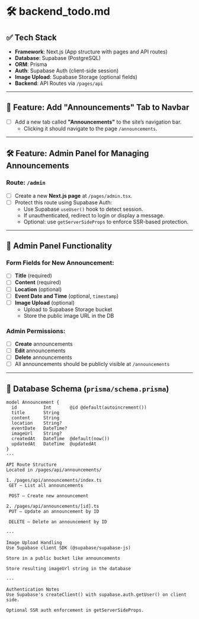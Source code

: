 # 🛠 backend_todo.md

## ✅ Tech Stack
- **Framework**: Next.js (App structure with pages and API routes)
- **Database**: Supabase (PostgreSQL)
- **ORM**: Prisma
- **Auth**: Supabase Auth (client-side session)
- **Image Upload**: Supabase Storage (optional fields)
- **Backend**: API Routes via `/pages/api`

---

## 🔧 Feature: Add "Announcements" Tab to Navbar
- [ ] Add a new tab called **"Announcements"** to the site’s navigation bar.
  - Clicking it should navigate to the page `/announcements`.

---

## 🛠️ Feature: Admin Panel for Managing Announcements

### Route: `/admin`
- [ ] Create a new **Next.js page** at `/pages/admin.tsx`.
- [ ] Protect this route using Supabase Auth:
  - Use Supabase `useUser()` hook to detect session.
  - If unauthenticated, redirect to login or display a message.
  - Optional: use `getServerSideProps` to enforce SSR-based protection.

---

## 📌 Admin Panel Functionality

### Form Fields for New Announcement:
- [ ] **Title** (required)
- [ ] **Content** (required)
- [ ] **Location** (optional)
- [ ] **Event Date and Time** (optional, `timestamp`)
- [ ] **Image Upload** (optional)
  - Upload to Supabase Storage bucket
  - Store the public image URL in the DB

### Admin Permissions:
- [ ] **Create** announcements
- [ ] **Edit** announcements
- [ ] **Delete** announcements
- [ ] All announcements should be publicly visible at `/announcements`

---

## 🧱 Database Schema (`prisma/schema.prisma`)

```prisma
model Announcement {
  id          Int       @id @default(autoincrement())
  title       String
  content     String
  location    String?
  eventDate   DateTime?
  imageUrl    String?
  createdAt   DateTime  @default(now())
  updatedAt   DateTime  @updatedAt
}
---

API Route Structure
Located in /pages/api/announcements/

1. /pages/api/announcements/index.ts
 GET – List all announcements

 POST – Create new announcement

2. /pages/api/announcements/[id].ts
 PUT – Update an announcement by ID

 DELETE – Delete an announcement by ID

---

Image Upload Handling
Use Supabase client SDK (@supabase/supabase-js)

Store in a public bucket like announcements

Store resulting imageUrl string in the database

---

Authentication Notes
Use Supabase's createClient() with supabase.auth.getUser() on client side.

Optional SSR auth enforcement in getServerSideProps.

